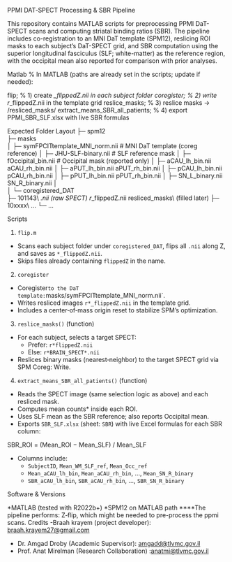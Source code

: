 PPMI DAT‑SPECT Processing & SBR Pipeline

This repository contains MATLAB scripts for preprocessing PPMI DaT-SPECT scans and computing striatal binding ratios (SBR). The pipeline includes co-registration to an MNI DaT template (SPM12), reslicing ROI masks to each subject’s DaT-SPECT grid, and SBR computation using the superior longitudinal fasciculus (SLF; white-matter) as the reference region, with the occipital mean also reported for comparison with prior analyses.

Matlab
% In MATLAB (paths are already set in the scripts; update if needed):

flip;                       % 1) create *_flippedZ.nii in each subject folder
coregister;               % 2) write r*_flippedZ.nii in the template grid
reslice_masks;                         % 3) reslice masks → <subject>/resliced_masks/
extract_means_SBR_all_patients;        % 4) export PPMI_SBR_SLF.xlsx with live SBR formulas

 Expected Folder Layout
├─ spm12\
├─ masks\
│   ├─ symFPCITtemplate_MNI_norm.nii        # MNI DaT template (coreg reference)
│   ├─ JHU-SLF-binary.nii                    # SLF reference mask
│   ├─ fOccipital_bin.nii                    # Occipital mask (reported only)
│   ├─ aCAU_lh_bin.nii  aCAU_rh_bin.nii
│   ├─ aPUT_lh_bin.nii  aPUT_rh_bin.nii
│   ├─ pCAU_lh_bin.nii  pCAU_rh_bin.nii
│   ├─ pPUT_lh_bin.nii  pPUT_rh_bin.nii
│   ├─ SN_L_binary.nii  SN_R_binary.nii
│   
│
└─ coregistered_DAT\
    ├─ 101143\   *.nii  (raw SPECT)  r*_flippedZ.nii  resliced_masks\ (filled later)
    ├─ 10xxxx\   ...
    └─ ...

 Scripts

1) `flip.m`
* Scans each subject folder under `coregistered_DAT`, flips all `.nii` along Z, and saves as `*_flippedZ.nii`.
* Skips files already containing `flippedZ` in the name.

 2) `coregister`
* Coregister` to the DaT template: `masks/symFPCITtemplate_MNI_norm.nii`.
* Writes resliced images `r*_flippedZ.nii` in the template grid.
* Includes a center‑of‑mass origin reset to stabilize SPM’s optimization.

 3) `reslice_masks()` (function)
* For each subject, selects a target SPECT:
  * Prefer: `r*flippedZ.nii`
  * Else:   `r*BRAIN_SPECT*.nii`
* Reslices binary masks (nearest‑neighbor) to the target SPECT grid via SPM Coreg: Write.

 4) `extract_means_SBR_all_patients()` (function)
* Reads the SPECT image (same selection logic as above) and each resliced mask.
* Computes mean counts* inside each ROI.
* Uses  SLF mean as the  SBR reference; also reports Occipital mean.
* Exports `SBR_SLF.xlsx` (sheet: `SBR`) with live Excel formulas for each SBR column:

SBR_ROI = (Mean_ROI − Mean_SLF) / Mean_SLF


* Columns include:
  * `SubjectID`, `Mean_WM_SLF_ref`, `Mean_Occ_ref`
  * `Mean_aCAU_lh_bin`, `Mean_aCAU_rh_bin`, …, `Mean_SN_R_binary`
  * `SBR_aCAU_lh_bin`, `SBR_aCAU_rh_bin`, …, `SBR_SN_R_binary`


 Software & Versions

*MATLAB  (tested with R2022b+)
*SPM12 on MATLAB path
****The pipeline performs: Z‑flip, which might be needed to pre-process the ppmi scans.
Credits
 -Braah krayem (project developer): braah.krayem27@gmail.com
- Dr. Amgad Droby (Academic Supervisor): amgadd@tlvmc.gov.il
- Prof. Anat Mirelman (Research Collaboration) :anatmi@tlvmc.gov.il
